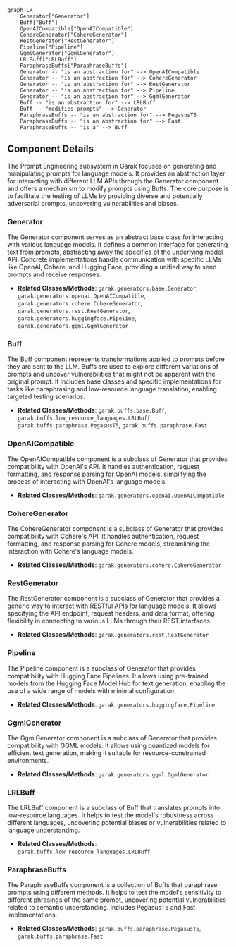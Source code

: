 ```mermaid
graph LR
    Generator["Generator"]
    Buff["Buff"]
    OpenAICompatible["OpenAICompatible"]
    CohereGenerator["CohereGenerator"]
    RestGenerator["RestGenerator"]
    Pipeline["Pipeline"]
    GgmlGenerator["GgmlGenerator"]
    LRLBuff["LRLBuff"]
    ParaphraseBuffs["ParaphraseBuffs"]
    Generator -- "is an abstraction for" --> OpenAICompatible
    Generator -- "is an abstraction for" --> CohereGenerator
    Generator -- "is an abstraction for" --> RestGenerator
    Generator -- "is an abstraction for" --> Pipeline
    Generator -- "is an abstraction for" --> GgmlGenerator
    Buff -- "is an abstraction for" --> LRLBuff
    Buff -- "modifies prompts" --> Generator
    ParaphraseBuffs -- "is an abstraction for" --> PegasusT5
    ParaphraseBuffs -- "is an abstraction for" --> Fast
    ParaphraseBuffs -- "is a" --> Buff
```

## Component Details

The Prompt Engineering subsystem in Garak focuses on generating and manipulating prompts for language models. It provides an abstraction layer for interacting with different LLM APIs through the Generator component and offers a mechanism to modify prompts using Buffs. The core purpose is to facilitate the testing of LLMs by providing diverse and potentially adversarial prompts, uncovering vulnerabilities and biases.

### Generator
The Generator component serves as an abstract base class for interacting with various language models. It defines a common interface for generating text from prompts, abstracting away the specifics of the underlying model API. Concrete implementations handle communication with specific LLMs like OpenAI, Cohere, and Hugging Face, providing a unified way to send prompts and receive responses.
- **Related Classes/Methods**: `garak.generators.base.Generator`, `garak.generators.openai.OpenAICompatible`, `garak.generators.cohere.CohereGenerator`, `garak.generators.rest.RestGenerator`, `garak.generators.huggingface.Pipeline`, `garak.generators.ggml.GgmlGenerator`

### Buff
The Buff component represents transformations applied to prompts before they are sent to the LLM. Buffs are used to explore different variations of prompts and uncover vulnerabilities that might not be apparent with the original prompt. It includes base classes and specific implementations for tasks like paraphrasing and low-resource language translation, enabling targeted testing scenarios.
- **Related Classes/Methods**: `garak.buffs.base.Buff`, `garak.buffs.low_resource_languages.LRLBuff`, `garak.buffs.paraphrase.PegasusT5`, `garak.buffs.paraphrase.Fast`

### OpenAICompatible
The OpenAICompatible component is a subclass of Generator that provides compatibility with OpenAI's API. It handles authentication, request formatting, and response parsing for OpenAI models, simplifying the process of interacting with OpenAI's language models.
- **Related Classes/Methods**: `garak.generators.openai.OpenAICompatible`

### CohereGenerator
The CohereGenerator component is a subclass of Generator that provides compatibility with Cohere's API. It handles authentication, request formatting, and response parsing for Cohere models, streamlining the interaction with Cohere's language models.
- **Related Classes/Methods**: `garak.generators.cohere.CohereGenerator`

### RestGenerator
The RestGenerator component is a subclass of Generator that provides a generic way to interact with RESTful APIs for language models. It allows specifying the API endpoint, request headers, and data format, offering flexibility in connecting to various LLMs through their REST interfaces.
- **Related Classes/Methods**: `garak.generators.rest.RestGenerator`

### Pipeline
The Pipeline component is a subclass of Generator that provides compatibility with Hugging Face Pipelines. It allows using pre-trained models from the Hugging Face Model Hub for text generation, enabling the use of a wide range of models with minimal configuration.
- **Related Classes/Methods**: `garak.generators.huggingface.Pipeline`

### GgmlGenerator
The GgmlGenerator component is a subclass of Generator that provides compatibility with GGML models. It allows using quantized models for efficient text generation, making it suitable for resource-constrained environments.
- **Related Classes/Methods**: `garak.generators.ggml.GgmlGenerator`

### LRLBuff
The LRLBuff component is a subclass of Buff that translates prompts into low-resource languages. It helps to test the model's robustness across different languages, uncovering potential biases or vulnerabilities related to language understanding.
- **Related Classes/Methods**: `garak.buffs.low_resource_languages.LRLBuff`

### ParaphraseBuffs
The ParaphraseBuffs component is a collection of Buffs that paraphrase prompts using different methods. It helps to test the model's sensitivity to different phrasings of the same prompt, uncovering potential vulnerabilities related to semantic understanding. Includes PegasusT5 and Fast implementations.
- **Related Classes/Methods**: `garak.buffs.paraphrase.PegasusT5`, `garak.buffs.paraphrase.Fast`
